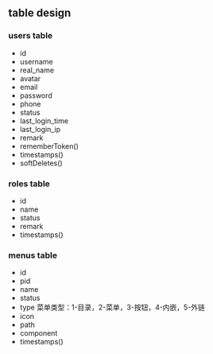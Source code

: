 ## table design
### users table
- id
- username
- real_name
- avatar
- email
- password
- phone
- status
- last_login_time
- last_login_ip
- remark
- rememberToken()
- timestamps()
- softDeletes()

### roles table
- id
- name
- status
- remark
- timestamps()

### menus table
- id
- pid
- name
- status
- type 菜单类型：1-目录，2-菜单，3-按钮，4-内嵌，5-外链
- icon
- path
- component
- timestamps()
